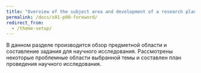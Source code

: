 ```yaml
---
title: "Overview of the subject area and development of a research plan"
permalink: /docs/s01-p00-foreword/
redirect_from:
  - /theme-setup/
---
```

В данном разделе производится обзор предметной области и составление задания для научного исследования. Рассмотрены некоторые проблемные области выбранной темы и составлен план проведения научного исследования.